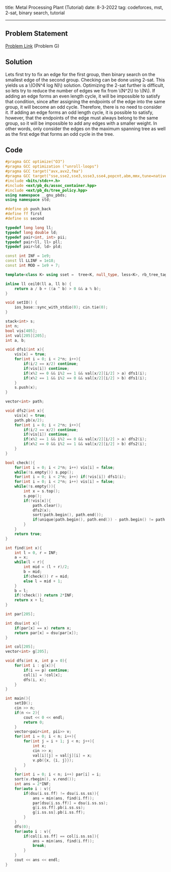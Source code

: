 title: Metal Processing Plant (Tutorial)
date: 8-3-2022
tag: codeforces, mst, 2-sat, binary search, tutorial

---

## Problem Statement

[Problem Link](https://codeforces.com/gym/101221/attachments) (Problem G)

## Solution

Lets first try to fix an edge for the first group, then binary search on the smallest edge of the second group. Checking can be done using 2-sat. This yields us a \\(O(N^4 log N)\\) solution. Optimizing the 2-sat further is difficult, so lets try to reduce the number of edges we fix from \\(N^2\\) to \\(N\\). If adding an edge forms an even length cycle, it will be impossible to satisfy that condition, since after assigning the endpoints of the edge into the same group, it will become an odd cycle. Therefore, there is no need to consider it. If adding an edge forms an odd length cycle, it is possible to satisfy, however, that the endpoints of the edge must always belong to the same group, so it will be impossible to add any edges with a smaller weight. In other words, only consider the edges on the maximum spanning tree as well as the first edge that forms an odd cycle in the tree. 

## Code

```c++
#pragma GCC optimize("O3")
#pragma GCC optimization ("unroll-loops")
#pragma GCC target("avx,avx2,fma")
#pragma GCC target("sse,sse2,sse3,ssse3,sse4,popcnt,abm,mmx,tune=native")
#include <bits/stdc++.h>
#include <ext/pb_ds/assoc_container.hpp>
#include <ext/pb_ds/tree_policy.hpp>
using namespace __gnu_pbds;
using namespace std;

#define pb push_back
#define ff first
#define ss second

typedef long long ll;
typedef long double ld;
typedef pair<int, int> pii;
typedef pair<ll, ll> pll;
typedef pair<ld, ld> pld;

const int INF = 1e9;
const ll LLINF = 1e18;
const int MOD = 1e9 + 7;

template<class K> using sset =  tree<K, null_type, less<K>, rb_tree_tag, tree_order_statistics_node_update>;

inline ll ceil0(ll a, ll b) {
    return a / b + ((a ^ b) > 0 && a % b);
}

void setIO() {
    ios_base::sync_with_stdio(0); cin.tie(0);
}

stack<int> s;
int n;
bool vis[405];
int val[205][205];
int a, b;

void dfs1(int x){
    vis[x] = true;
    for(int i = 0; i < 2*n; i++){
        if(i/2 == x/2) continue;
        if(vis[i]) continue;
        if(x%2 == 0 && i%2 == 1 && val[x/2][i/2] > a) dfs1(i);
        if(x%2 == 1 && i%2 == 0 && val[x/2][i/2] > b) dfs1(i);
    }
    s.push(x);
}

vector<int> path;

void dfs2(int x){
    vis[x] = true;
    path.pb(x/2);
    for(int i = 0; i < 2*n; i++){
        if(i/2 == x/2) continue;
        if(vis[i]) continue;
        if(x%2 == 1 && i%2 == 0 && val[x/2][i/2] > a) dfs2(i);
        if(x%2 == 0 && i%2 == 1 && val[x/2][i/2] > b) dfs2(i);
    }
}

bool check(){
    for(int i = 0; i < 2*n; i++) vis[i] = false;
    while(!s.empty()) s.pop();
    for(int i = 0; i < 2*n; i++) if(!vis[i]) dfs1(i);
    for(int i = 0; i < 2*n; i++) vis[i] = false;
    while(!s.empty()){
        int x = s.top();
        s.pop();
        if(!vis[x]){
            path.clear();
            dfs2(x);
            sort(path.begin(), path.end());
            if(unique(path.begin(), path.end()) - path.begin() != path.size()) return false;
        }
    }
    return true;
}

int find(int x){
    int l = 0, r = INF;
    a = x;
    while(l < r){
        int mid = (l + r)/2;
        b = mid;
        if(check()) r = mid;
        else l = mid + 1;
    }
    b = l;
    if(!check()) return 2*INF;
    return x + l;
}

int par[205];

int dsu(int x){
    if(par[x] == x) return x;
    return par[x] = dsu(par[x]);
}

int col[205];
vector<int> g[205];

void dfs(int x, int p = 0){
    for(int i : g[x]){
        if(i == p) continue;
        col[i] = !col[x];
        dfs(i, x);
    }
}

int main(){
    setIO();
    cin >> n;
    if(n <= 2){
        cout << 0 << endl;
        return 0;
    }
    vector<pair<int, pii>> v;
    for(int i = 0; i < n; i++){
        for(int j = i + 1; j < n; j++){
            int x;
            cin >> x;
            val[i][j] = val[j][i] = x;
            v.pb({x, {i, j}});
        }
    }
    for(int i = 0; i < n; i++) par[i] = i;
    sort(v.rbegin(), v.rend());
    int ans = 2*INF;
    for(auto i : v){
        if(dsu(i.ss.ff) != dsu(i.ss.ss)){
            ans = min(ans, find(i.ff));
            par[dsu(i.ss.ff)] = dsu(i.ss.ss);
            g[i.ss.ff].pb(i.ss.ss);
            g[i.ss.ss].pb(i.ss.ff);
        }
    }
    dfs(0);
    for(auto i : v){
        if(col[i.ss.ff] == col[i.ss.ss]){
            ans = min(ans, find(i.ff));
            break;
        }
    }
    cout << ans << endl;
}
```